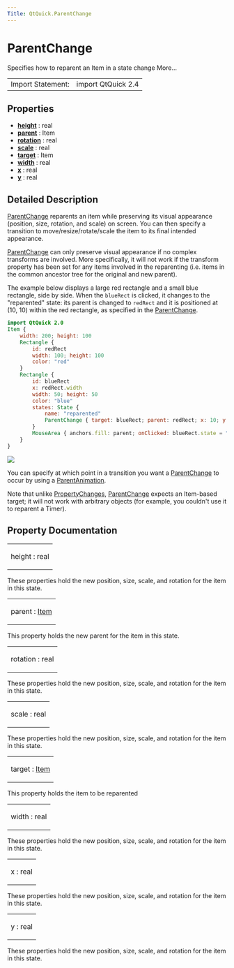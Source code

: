 ```yaml
---
Title: QtQuick.ParentChange
---
```

        
ParentChange
============

<span class="subtitle"></span>
Specifies how to reparent an Item in a state change More...

|                   |                    |
|-------------------|--------------------|
| Import Statement: | import QtQuick 2.4 |

<span id="properties"></span>
Properties
----------

-   ****[height](#height-prop)**** : real
-   ****[parent](#parent-prop)**** : Item
-   ****[rotation](#rotation-prop)**** : real
-   ****[scale](#scale-prop)**** : real
-   ****[target](#target-prop)**** : Item
-   ****[width](#width-prop)**** : real
-   ****[x](#x-prop)**** : real
-   ****[y](#y-prop)**** : real

<span id="details"></span>
Detailed Description
--------------------

[ParentChange](index.html) reparents an item while preserving its visual appearance (position, size, rotation, and scale) on screen. You can then specify a transition to move/resize/rotate/scale the item to its final intended appearance.

[ParentChange](index.html) can only preserve visual appearance if no complex transforms are involved. More specifically, it will not work if the transform property has been set for any items involved in the reparenting (i.e. items in the common ancestor tree for the original and new parent).

The example below displays a large red rectangle and a small blue rectangle, side by side. When the `blueRect` is clicked, it changes to the "reparented" state: its parent is changed to `redRect` and it is positioned at (10, 10) within the red rectangle, as specified in the [ParentChange](index.html).

``` qml
import QtQuick 2.0
Item {
    width: 200; height: 100
    Rectangle {
        id: redRect
        width: 100; height: 100
        color: "red"
    }
    Rectangle {
        id: blueRect
        x: redRect.width
        width: 50; height: 50
        color: "blue"
        states: State {
            name: "reparented"
            ParentChange { target: blueRect; parent: redRect; x: 10; y: 10 }
        }
        MouseArea { anchors.fill: parent; onClicked: blueRect.state = "reparented" }
    }
}
```

![](https://developer.ubuntu.com/static/devportal_uploaded/04629e20-1379-4de8-bb77-89c69c3a815b-api/apps/qml/sdk-15.04.1/QtQuick.ParentChange/images/parentchange.png)

You can specify at which point in a transition you want a [ParentChange](index.html) to occur by using a [ParentAnimation](../QtQuick.ParentAnimation.md).

Note that unlike [PropertyChanges](../QtQuick.PropertyChanges.md), [ParentChange](index.html) expects an Item-based target; it will not work with arbitrary objects (for example, you couldn't use it to reparent a Timer).

Property Documentation
----------------------

<table>
<colgroup>
<col width="100%" />
</colgroup>
<tbody>
<tr class="odd">
<td><p><span id="height-prop"></span><span class="name">height</span> : <span class="type">real</span></p></td>
</tr>
</tbody>
</table>

These properties hold the new position, size, scale, and rotation for the item in this state.

<table>
<colgroup>
<col width="100%" />
</colgroup>
<tbody>
<tr class="odd">
<td><p><span id="parent-prop"></span><span class="name">parent</span> : <span class="type"><a href="QtQuick.Item.md">Item</a></span></p></td>
</tr>
</tbody>
</table>

This property holds the new parent for the item in this state.

<table>
<colgroup>
<col width="100%" />
</colgroup>
<tbody>
<tr class="odd">
<td><p><span id="rotation-prop"></span><span class="name">rotation</span> : <span class="type">real</span></p></td>
</tr>
</tbody>
</table>

These properties hold the new position, size, scale, and rotation for the item in this state.

<table>
<colgroup>
<col width="100%" />
</colgroup>
<tbody>
<tr class="odd">
<td><p><span id="scale-prop"></span><span class="name">scale</span> : <span class="type">real</span></p></td>
</tr>
</tbody>
</table>

These properties hold the new position, size, scale, and rotation for the item in this state.

<table>
<colgroup>
<col width="100%" />
</colgroup>
<tbody>
<tr class="odd">
<td><p><span id="target-prop"></span><span class="name">target</span> : <span class="type"><a href="QtQuick.Item.md">Item</a></span></p></td>
</tr>
</tbody>
</table>

This property holds the item to be reparented

<table>
<colgroup>
<col width="100%" />
</colgroup>
<tbody>
<tr class="odd">
<td><p><span id="width-prop"></span><span class="name">width</span> : <span class="type">real</span></p></td>
</tr>
</tbody>
</table>

These properties hold the new position, size, scale, and rotation for the item in this state.

<table>
<colgroup>
<col width="100%" />
</colgroup>
<tbody>
<tr class="odd">
<td><p><span id="x-prop"></span><span class="name">x</span> : <span class="type">real</span></p></td>
</tr>
</tbody>
</table>

These properties hold the new position, size, scale, and rotation for the item in this state.

<table>
<colgroup>
<col width="100%" />
</colgroup>
<tbody>
<tr class="odd">
<td><p><span id="y-prop"></span><span class="name">y</span> : <span class="type">real</span></p></td>
</tr>
</tbody>
</table>

These properties hold the new position, size, scale, and rotation for the item in this state.

